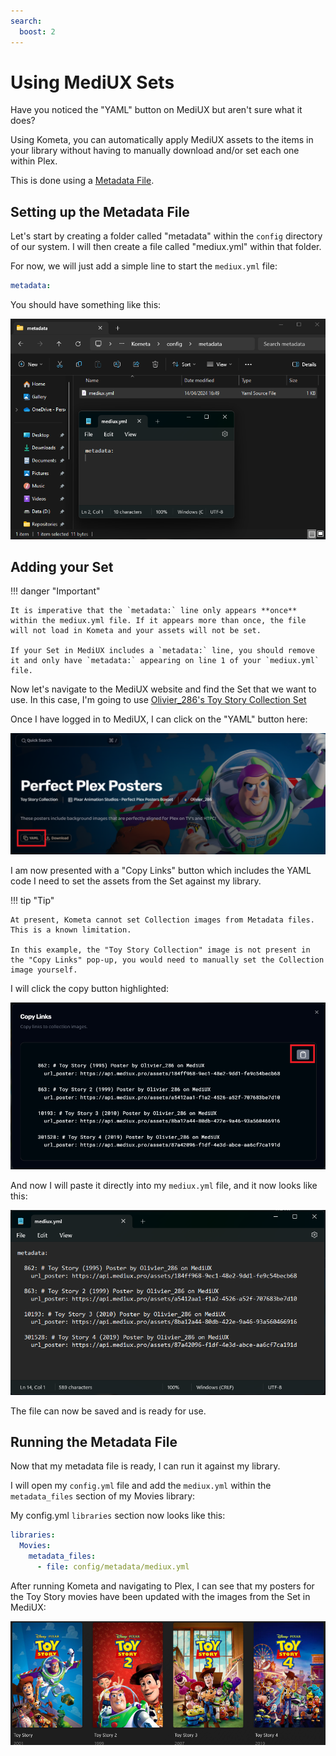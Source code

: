 ```yaml
---
search:
  boost: 2
---
```

# Using MediUX Sets

Have you noticed the "YAML" button on MediUX but aren't sure what it does?

Using Kometa, you can automatically apply MediUX assets to the items in your library without having to manually download and/or set each one within Plex.

This is done using a [Metadata File](../../files/metadata.md).

## Setting up the Metadata File

Let's start by creating a folder called "metadata" within the `config` directory of our system. I will then create a file called "mediux.yml" within that folder.

For now, we will just add a simple line to start the `mediux.yml` file:

```yaml
metadata:
```

You should have something like this:

![Step 1](images/step1.png)


## Adding your Set

!!! danger "Important"

    It is imperative that the `metadata:` line only appears **once** within the mediux.yml file. If it appears more than once, the file will not load in Kometa and your assets will not be set.

    If your Set in MediUX includes a `metadata:` line, you should remove it and only have `metadata:` appearing on line 1 of your `mediux.yml` file.

Now let's navigate to the MediUX website and find the Set that we want to use. In this case, I'm going to use [Olivier_286's Toy Story Collection Set](https://mediux.pro/sets/15639)

Once I have logged in to MediUX, I can click on the "YAML" button here:

![Step 2](images/step2.png)

I am now presented with a "Copy Links" button which includes the YAML code I need to set the assets from the Set against my library.

!!! tip "Tip"

    At present, Kometa cannot set Collection images from Metadata files. This is a known limitation.

    In this example, the "Toy Story Collection" image is not present in the "Copy Links" pop-up, you would need to manually set the Collection image yourself.

I will click the copy button highlighted:

![Step 3](images/step3.png)

And now I will paste it directly into my `mediux.yml` file, and it now looks like this:

![Step 4](images/step4.png)

The file can now be saved and is ready for use.

## Running the Metadata File

Now that my metadata file is ready, I can run it against my library.

I will open my `config.yml` file and add the `mediux.yml` within the `metadata_files` section of my Movies library:

My config.yml `libraries` section now looks like this:
```yaml
libraries:
  Movies:
    metadata_files:
      - file: config/metadata/mediux.yml
```

After running Kometa and navigating to Plex, I can see that my posters for the Toy Story movies have been updated with the images from the Set in MediUX:

![Step 5](images/step5.png)

